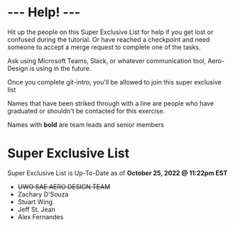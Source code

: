 # **--- Help! ---**

Hit up the people on this Super Exclusive List for help if you get lost or confused during the tutorial. Or have reached a checkpoint and need someone to accept a merge request to complete one of the tasks.

Ask using Microsoft Teams, Slack, or whatever communication tool, Aero-Design is using in the future.

Once you complete git-intro, you'll be allowed to join this super exclusive list

Names that have been striked through with a line are people who have graduated or shouldn't be contacted for this exercise.

Names with **bold** are team leads and senior members

# Super Exclusive List
Super Exclusive List is Up-To-Date as of **October 25, 2022 @ 11:22pm EST**
* ~~UWO SAE AERO DESIGN TEAM~~
* Zachary D'Souza
* Stuart Wing
* Jeff St. Jean
* Alex Fernandes